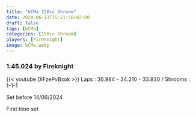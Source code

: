 ```yaml
---
title: "bCMa 150cc Shroom"
date: 2024-06-13T15:21:58+02:00
draft: false
tags: [bCMa]
categories: [150cc Shroom]
players: [Fireknight]
image: bCMa.webp
---
```

### 1:45.024 by Fireknight

{{< youtube DlFzePvBxok >}}
Laps : 36.984 - 34.210 - 33.830 /
Shrooms : 1-1-1

Set before 14/06/2024

First time set
